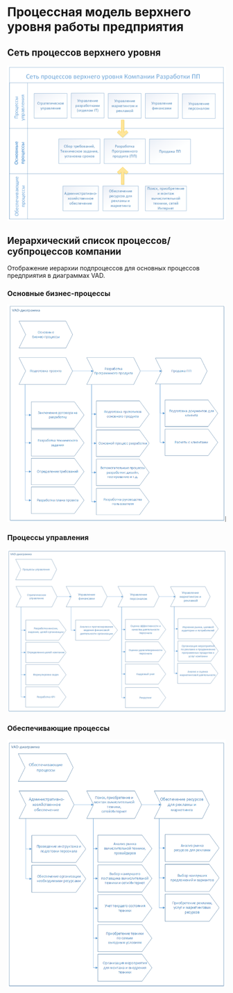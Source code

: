 # Процессная модель верхнего уровня работы предприятия

## Сеть процессов верхнего уровня
![](../img/процсеть.png "Рисунок 1. Сеть процессов")

## Иерархический список процессов/субпроцессов компании
Отображение иерархии подпроцессов для основных процессов предприятия в диаграммах VAD.

### Основные бизнес-процессы
![](../img/процосн.png "Рисунок 2. Основные бизнес-процессы")

### Процессы управления
![](../img/процупр.png "Рисунок 3. Процессы управления")

### Обеспечивающие процессы
![](../img/процобес.png "Рисунок 4. Обеспечивающие процессы")